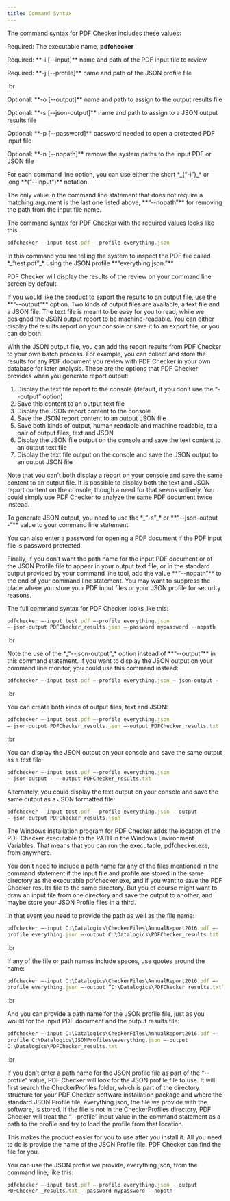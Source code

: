 ```yaml
---
title: Command Syntax
---
```


The command syntax for PDF Checker includes these values:

Required: The executable name, **pdfchecker**

Required: \*\*-i \[--input]\*\* name and path of the PDF input file to review

Required: \*\*-j \[--profile]\*\* name and path of the JSON profile file

:br

Optional: \*\*-o \[--output]\*\* name and path to assign to the output results file

Optional: \*\*-s \[--json-output]\*\* name and path to assign to a JSON output results file

Optional: \*\*-p \[--password]\*\* password needed to open a protected PDF input file

Optional: \*\*-n \[--nopath]\*\* remove the system paths to the input PDF or JSON file

For each command line option, you can use either the short \*\_(“-i”)\_\* or long \*\*(“--input”)\*\* notation.

The only value in the command line statement that does not require a matching argument is the last one listed above, \*\*“--nopath”\*\* for removing the path from the input file name.

The command syntax for PDF Checker with the required values looks like this:

```js
pdfchecker –-input test.pdf –-profile everything.json 
```

In this command you are telling the system to inspect the PDF file called \*\_“test.pdf”\_\* using the JSON profile \*\*“everything.json.”\*\*

PDF Checker will display the results of the review on your command line screen by default.

If you would like the product to export the results to an output file, use the \*\*“--output”\*\* option. Two kinds of output files are available, a text file and a JSON file. The text file is meant to be easy for you to read, while we designed the JSON output report to be machine-readable. You can either display the results report on your console or save it to an export file, or you can do both.

With the JSON output file, you can add the report results from PDF Checker to your own batch process. For example, you can collect and store the results for any PDF document you review with PDF Checker in your own database for later analysis. These are the options that PDF Checker provides when you generate report output:

1. Display the text file report to the console (default, if you don’t use the “- -output” option)
2. Save this content to an output text file
3. Display the JSON report content to the console
4. Save the JSON report content to an output JSON file
5. Save both kinds of output, human readable and machine readable, to a pair of output files, text and JSON
6. Display the JSON file output on the console and save the text content to an output text file
7. Display the text file output on the console and save the JSON output to an output JSON file

Note that you can’t both display a report on your console and save the same content to an output file. It is possible to display both the text and JSON report content on the console, though a need for that seems unlikely. You could simply use PDF Checker to analyze the same PDF document twice instead.

To generate JSON output, you need to use the \*\_“-s”\_\* or \*\*“--json-output -”\*\* value to your command line statement.

You can also enter a password for opening a PDF document if the PDF input file is password protected.

Finally, if you don’t want the path name for the input PDF document or of the JSON Profile file to appear in your output text file, or in the standard output provided by your command line tool, add the value \*\*“--nopath”\*\* to the end of your command line statement. You may want to suppress the place where you store your PDF input files or your JSON profile for security reasons.

The full command syntax for PDF Checker looks like this:

```js
pdfchecker –-input test.pdf –-profile everything.json 
–-json-output PDFChecker_results.json –-password mypassword --nopath
```

:br

Note the use of the \*\_“--json-output”\_\* option instead of \*\*“--output”\*\* in this command statement. If you want to display the JSON output on your command line monitor, you could use this command instead:

```js
pdfchecker –-input test.pdf –-profile everything.json –-json-output -
```

:br

You can create both kinds of output files, text and JSON:

```js
pdfchecker –-input test.pdf –-profile everything.json 
–-json-output PDFChecker_results.json –-output PDFChecker_results.txt
```

:br

You can display the JSON output on your console and save the same output as a text file:

```js
pdfchecker –-input test.pdf –-profile everything.json 
–-json-output - –-output PDFChecker_results.txt
```

Alternately, you could display the text output on your console and save the same output as a JSON formatted file:

```js
pdfchecker –-input test.pdf –-profile everything.json --output -
–-json-output PDFChecker_results.json
```

The Windows installation program for PDF Checker adds the location of the PDF Checker executable to the PATH in the Windows Environment Variables. That means that you can run the executable, pdfchecker.exe, from anywhere.

You don’t need to include a path name for any of the files mentioned in the command statement if the input file and profile are stored in the same directory as the executable pdfchecker.exe, and if you want to save the PDF Checker results file to the same directory. But you of course might want to draw an input file from one directory and save the output to another, and maybe store your JSON Profile files in a third.

In that event you need to provide the path as well as the file name:

```js
pdfchecker –-input C:\Datalogics\CheckerFiles\AnnualReport2016.pdf –-
profile everything.json –-output C:\Datalogics\PDFChecker_results.txt
```

:br

If any of the file or path names include spaces, use quotes around the name:

```js
pdfchecker –-input C:\Datalogics\CheckerFiles\AnnualReport2016.pdf –-
profile everything.json –-output “C:\Datalogics\PDFChecker results.txt”
```

:br

And you can provide a path name for the JSON profile file, just as you would for the input PDF document and the output results file:

```js
pdfchecker –-input C:\Datalogics\CheckerFiles\AnnualReport2016.pdf –-
profile C:\Datalogics\JSONProfiles\everything.json –-output
C:\Datalogics\PDFChecker_results.txt
```

:br

If you don’t enter a path name for the JSON profile file as part of the “--profile” value, PDF Checker will look for the JSON profile file to use. It will first search the CheckerProfiles folder, which is part of the directory structure for your PDF Checker software installation package and where the standard JSON Profile file, everything.json, the file we provide with the software, is stored. If the file is not in the CheckerProfiles directory, PDF Checker will treat the “--profile” input value in the command statement as a path to the profile and try to load the profile from that location.

This makes the product easier for you to use after you install it. All you need to do is provide the name of the JSON Profile file. PDF Checker can find the file for you.

You can use the JSON profile we provide, everything.json, from the command line, like this:

```js
pdfchecker –-input test.pdf –-profile everything.json --output
PDFChecker _results.txt –-password mypassword --nopath
```
